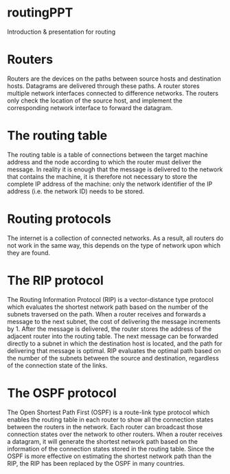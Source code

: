 # routingPPT
Introduction &amp; presentation for routing

# Routers
Routers are the devices on the paths between source hosts and destination hosts. Datagrams are delivered through these paths. A router stores multiple network interfaces connected to difference networks. The routers only check the location of the source host, and implement the corresponding network interface to forward the datagram.

# The routing table
The routing table is a table of connections between the target machine address and the node according to which the router must deliver the message. In reality it is enough that the message is delivered to the network that contains the machine, it is therefore not necessary to store the complete IP address of the machine: only the network identifier of the IP address 
(i.e. the network ID) needs to be stored. 

# Routing protocols
The internet is a collection of connected networks. As a result, all routers do not work in the same way, this depends on the type of network upon which they are found. 

# The RIP protocol
The Routing Information Protocol (RIP) is a vector-distance type protocol which evaluates the shortest network path based on the number of the subnets traversed on the path. When a router receives and forwards a message to the next subnet, the cost of delivering the message increments by 1. After the message is delivered, the router stores the address of the adjacent router into the routing table. The next message can be forwarded directly to a subnet in which the destination host is located, and the path for delivering that message is optimal. RIP evaluates the optimal path based on the number of the subnets between the source and destination, regardless of the connection state of the links.

# The OSPF protocol
The Open Shortest Path First (OSPF) is a route-link type protocol which enables the routing table in each router to show all the connection states between the routers in the network. Each router can broadcast those connection states over the network to other routers. When a router receives a datagram, it will generate the shortest network path based on the information of the connection states stored in the routing table. Since the OSPF is more effective on estimating the shortest network path than the RIP, the RIP has been replaced by the OSPF in many countries.
